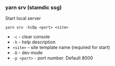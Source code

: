 ### yarn srv (stamdic ssg)
Start local server
```shell
yarn srv -hcDp <port> <site>
```
* `-c` - clear console
* `-h` - help description
* `<site>` - site template name (required for start)
* `-D` - dev mode
* `-p <port>` - port number. Default 8000
